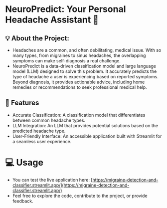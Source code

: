 # NeuroPredict: Your Personal Headache Assistant 🧠

## 💡 About the Project:
* Headaches are a common, and often debilitating, medical issue. With so many types, from migraines to sinus headaches, the overlapping symptoms can make self-diagnosis a real challenge.
* NeuroPredict is a data-driven classification model and large language model (LLM) designed to solve this problem. It accurately predicts the type of headache a user is experiencing based on reported symptoms. Beyond diagnosis, it provides actionable advice, including home remedies or recommendations to seek professional medical help.

## 🧩 Features
* Accurate Classification: A classification model that differentiates between common headache types.
* LLM Integration: An LLM that provides potential solutions based on the predicted headache type.
* User-Friendly Interface: An accessible application built with Streamlit for a seamless user experience.

# 💻 Usage
* You can test the live application here: [https://migraine-detection-and-classifier.streamlit.app/](https://migraine-detection-and-classifier.streamlit.app/)
* Feel free to explore the code, contribute to the project, or provide feedback.
